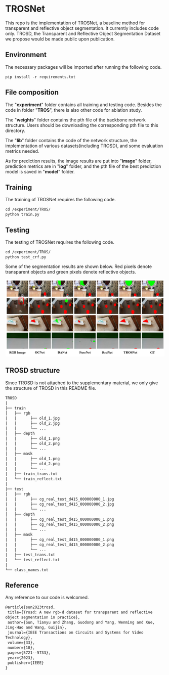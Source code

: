 # TROSNet 

This repo is the implementation of TROSNet, a baseline method for transparent and reflective object segmentation. It currently includes code only. TROSD, the Transparent and Reflective Object Segmentation Dataset we propose would be made public upon publication. 

## Environment
 
The necessary packages will be imported after running the following code. 

    pip install -r requirements.txt

## File composition

The "**experiment**" folder contains all training and testing code. Besides the code in folder "**TROS**", there is also other code for ablation study. 

The "**weights**" folder contains the pth file of the backbone network structure. Users should be downloading the corresponding pth file to this directory. 

The "**lib**" folder contains the code of the network structure, the implementation of various datasets(including TROSD), and some evaluation metrics needed. 

As for prediction results, the image results are put into "**image**" folder, prediction metrics are in "**log**" folder, and the pth file of the best prediction model is saved in "**model**" folder. 

## Training

The training of TROSNet requires the following code. 

    cd /experiment/TROS/
    python train.py

## Testing

The testing of TROSNet requires the following code. 

    cd /experiment/TROS/
    python test_crf.py

Some of the segmentation results are shown below. Red pixels denote transparent objects and green pixels denote reflective objects. 

![anchor text](seg_result.jpg)

## TROSD structure

Since TROSD is not attached to the supplementary material, we only give the structure of TROSD in this README file. 

```
TROSD
|
├── train
│   ├── rgb
|   |      ├── old_1.jpg
|   |      ├── old_2.jpg
|   |      └── ...
│   ├── depth
|   |      ├── old_1.png
|   |      ├── old_2.png
|   |      └── ...
│   ├── mask
|   |      ├── old_1.png
|   |      ├── old_2.png
|   |      └── ...
|   ├── train_trans.txt
|   └── train_reflect.txt
|
├── test
│   ├── rgb
|   |      ├── cg_real_test_d415_000000000_1.jpg
|   |      ├── cg_real_test_d415_000000000_2.jpg
|   |      └── ...
│   ├── depth
|   |      ├── cg_real_test_d415_000000000_1.png
|   |      ├── cg_real_test_d415_000000000_2.png
|   |      └── ...
│   ├── mask
|   |      ├── cg_real_test_d415_000000000_1.png
|   |      ├── cg_real_test_d415_000000000_2.png
|   |      └── ...
|   ├── test_trans.txt
|   └── test_reflect.txt
|
└── class_names.txt
```

## Reference

Any reference to our code is welcomed. 

    @article{sun2023trosd,
     title={Trosd: A new rgb-d dataset for transparent and reflective object segmentation in practice},
     author={Sun, Tianyu and Zhang, Guodong and Yang, Wenming and Xue, Jing-Hao and Wang, Guijin},
     journal={IEEE Transactions on Circuits and Systems for Video Technology},
     volume={33},
     number={10},
     pages={5721--5733},
     year={2023},
     publisher={IEEE}
    }
